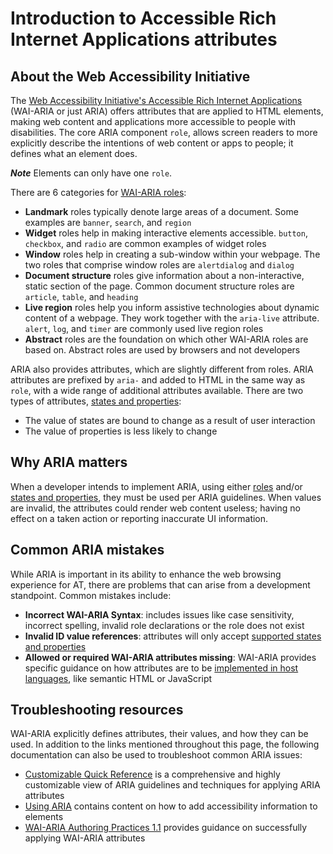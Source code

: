 # Introduction to Accessible Rich Internet Applications attributes

## About the Web Accessibility Initiative

The [Web Accessibility Initiative's Accessible Rich Internet Applications](https://www.w3.org/TR/wai-aria/#intro_ria_accessibility) (WAI-ARIA or just ARIA) offers  attributes that are applied to HTML elements, making web content and applications more accessible to people with disabilities. The core ARIA component `role`, allows screen readers to more explicitly describe the intentions of web content or apps to people; it defines what an element does.

***Note***
Elements can only have one `role`.

There are 6 categories for [WAI-ARIA roles](https://www.w3.org/TR/wai-aria-1.1/#roles_categorization):

* **Landmark** roles typically denote large areas of a document. Some examples are `banner`, `search`, and `region`
* **Widget** roles help in making interactive elements accessible. `button`, `checkbox`, and `radio` are common examples of widget roles
* **Window** roles help in creating a sub-window within your webpage. The two roles that comprise window roles are `alertdialog` and `dialog`
* **Document structure** roles give information about a non-interactive, static section of the page. Common document structure roles are `article`, `table`, and `heading`
* **Live region** roles help you inform assistive technologies about dynamic content of a webpage. They work together with the `aria-live` attribute. `alert`, `log`, and `timer` are commonly used live region roles
* **Abstract** roles are the foundation on which other WAI-ARIA roles are based on. Abstract roles are used by browsers and not developers

ARIA also provides attributes, which are slightly different from roles. ARIA attributes are prefixed by `aria-` and added to HTML in the same way as `role`, with a wide range of additional attributes available. There are two types of attributes, [states and properties](https://www.w3.org/TR/wai-aria/#states_and_properties):

* The value of states are bound to change as a result of user interaction
* The value of properties is less likely to change

## Why ARIA matters

When a developer intends to implement ARIA, using either [roles](https://www.w3.org/TR/wai-aria-1.0/roles) and/or [states and properties](https://www.w3.org/TR/wai-aria-1.0/states_and_properties), they must be used per ARIA guidelines. When values are invalid, the attributes could render web content useless; having no effect on a taken action or reporting inaccurate UI information.

## Common ARIA mistakes

While ARIA is important in its ability to enhance the web browsing experience for AT, there are problems that can arise from a development standpoint. Common mistakes include:

* **Incorrect WAI-ARIA Syntax**: includes issues like case sensitivity, incorrect spelling, invalid role declarations or the role does not exist
* **Invalid ID value references**: attributes will only accept [supported states and properties](https://www.w3.org/TR/wai-aria-1.1/#state_prop_def)
* **Allowed or required WAI-ARIA attributes missing**: WAI-ARIA provides specific guidance on how attributes are to be [implemented in host languages](https://www.w3.org/TR/2017/REC-wai-aria-1.1-20171214/#host_languages), like semantic HTML or JavaScript

## Troubleshooting resources

WAI-ARIA explicitly defines attributes, their values, and how they can be used. In addition to the links mentioned throughout this page, the following documentation can also be used to troubleshoot common ARIA issues:

* [Customizable Quick Reference](https://www.w3.org/WAI/WCAG21/quickref/?showtechniques=145#top) is a comprehensive and highly customizable view of ARIA guidelines and techniques for applying ARIA attributes
* [Using ARIA](https://w3c.github.io/using-aria/) contains content on how to add accessibility information to elements
* [WAI-ARIA Authoring Practices 1.1](https://www.w3.org/TR/wai-aria-practices/) provides guidance on successfully applying WAI-ARIA attributes
